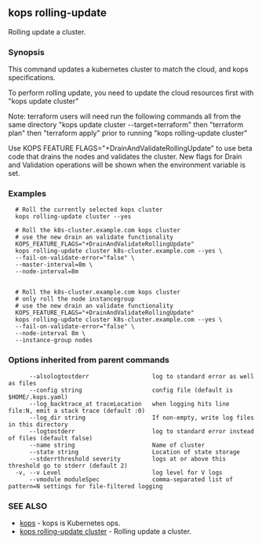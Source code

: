 ## kops rolling-update

Rolling update a cluster.

### Synopsis


This command updates a kubernetes cluster to match the cloud, and kops specifications. 

To perform rolling update, you need to update the cloud resources first with "kops update cluster" 

Note: terraform users will need run the following commands all from the same directory "kops update cluster --target=terraform" then "terraform plan" then "terraform apply" prior to running "kops rolling-update cluster" 

Use KOPS FEATURE FLAGS="+DrainAndValidateRollingUpdate" to use beta code that drains the nodes and validates the cluster.  New flags for Drain and Validation operations will be shown when the environment variable is set.

### Examples

```
  # Roll the currently selected kops cluster
  kops rolling-update cluster --yes
  
  # Roll the k8s-cluster.example.com kops cluster
  # use the new drain an validate functionality
  KOPS_FEATURE_FLAGS="+DrainAndValidateRollingUpdate"
  kops rolling-update cluster k8s-cluster.example.com --yes \
  --fail-on-validate-error="false" \
  --master-interval=8m \
  --node-interval=8m
  
  
  # Roll the k8s-cluster.example.com kops cluster
  # only roll the node instancegroup
  # use the new drain an validate functionality
  KOPS_FEATURE_FLAGS="+DrainAndValidateRollingUpdate"
  kops rolling-update cluster k8s-cluster.example.com --yes \
  --fail-on-validate-error="false" \
  --node-interval 8m \
  --instance-group nodes
```

### Options inherited from parent commands

```
      --alsologtostderr                  log to standard error as well as files
      --config string                    config file (default is $HOME/.kops.yaml)
      --log_backtrace_at traceLocation   when logging hits line file:N, emit a stack trace (default :0)
      --log_dir string                   If non-empty, write log files in this directory
      --logtostderr                      log to standard error instead of files (default false)
      --name string                      Name of cluster
      --state string                     Location of state storage
      --stderrthreshold severity         logs at or above this threshold go to stderr (default 2)
  -v, --v Level                          log level for V logs
      --vmodule moduleSpec               comma-separated list of pattern=N settings for file-filtered logging
```

### SEE ALSO
* [kops](kops.md)	 - kops is Kubernetes ops.
* [kops rolling-update cluster](kops_rolling-update_cluster.md)	 - Rolling update a cluster.

